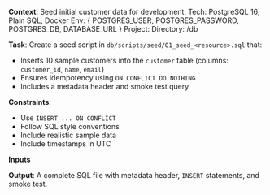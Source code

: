 **Context**:
Seed initial customer data for development.
Tech: PostgreSQL 16, Plain SQL, Docker
Env: { POSTGRES_USER, POSTGRES_PASSWORD, POSTGRES_DB, DATABASE_URL }
Project: <project-name>
Directory: /db

**Task**:
Create a seed script in `db/scripts/seed/01_seed_<resource>.sql` that:
- Inserts 10 sample customers into the `customer` table (columns: `customer_id`, `name`, `email`)
- Ensures idempotency using `ON CONFLICT DO NOTHING`
- Includes a metadata header and smoke test query

**Constraints**:
- Use `INSERT ... ON CONFLICT`
- Follow SQL style conventions
- Include realistic sample data
- Include timestamps in UTC

**Inputs**



**Output**:
A complete SQL file with metadata header, `INSERT` statements, and smoke test.